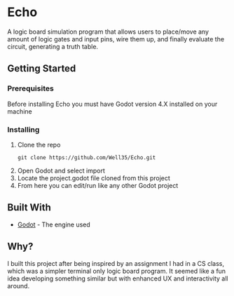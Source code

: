 # Echo

A logic board simulation program that allows users to place/move any amount of logic gates and input pins, wire them up, and finally evaluate the circuit, generating a truth table.

## Getting Started

### Prerequisites

Before installing Echo you must have Godot version 4.X installed on your machine

### Installing

1. Clone the repo
   ```
   git clone https://github.com/Well35/Echo.git
   ```
2. Open Godot and select import
3. Locate the project.godot file cloned from this project
4. From here you can edit/run like any other Godot project

## Built With

* [Godot](https://godotengine.org/) - The engine used

## Why?

I built this project after being inspired by an assignment I had in a CS class, which was a simpler terminal only logic board program. It seemed like a fun idea developing something similar but with enhanced UX and interactivity all around.
